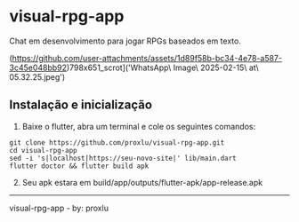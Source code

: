 # visual-rpg-app
Chat em desenvolvimento para jogar RPGs baseados em texto.

(https://github.com/user-attachments/assets/1d89f58b-bc34-4e78-a587-3c45e048bb92)798x651_scrot]('WhatsApp\ Image\ 2025-02-15\ at\ 05.32.25.jpeg')

## Instalação e inicialização
1. Baixe o flutter, abra um terminal e cole os seguintes comandos:
```
git clone https://github.com/proxlu/visual-rpg-app.git
cd visual-rpg-app
sed -i 's|localhost|https://seu-novo-site|' lib/main.dart
flutter doctor && flutter build apk
```
2. Seu apk estara em build/app/outputs/flutter-apk/app-release.apk
---
visual-rpg-app - by: proxlu
